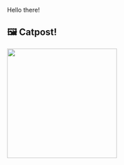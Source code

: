 Hello there!



## 🖼️ Catpost!

<sub>
    <img src="https://cdn2.thecatapi.com/images/185.gif" height="256">
</sub>

